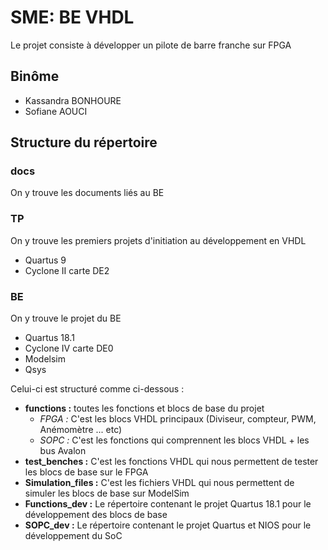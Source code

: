 # SME: BE VHDL 
Le projet consiste à développer un pilote de barre franche sur FPGA
## Binôme
- Kassandra BONHOURE 
- Sofiane AOUCI

## Structure du répertoire
### docs
On y trouve les documents liés au BE

### TP
On y trouve les premiers projets d'initiation au développement en VHDL
- Quartus 9
- Cyclone II carte DE2

### BE
On y trouve le projet du BE
- Quartus 18.1
- Cyclone IV carte DE0
- Modelsim
- Qsys

Celui-ci est structuré comme ci-dessous :
- __functions :__ toutes les fonctions et blocs de base du projet
  - _FPGA :_ C'est les blocs VHDL principaux (Diviseur, compteur, PWM, Anémomètre ... etc)
  - _SOPC :_ C'est les fonctions qui comprennent les blocs VHDL + les bus Avalon
- __test_benches :__ C'est les fonctions VHDL qui nous permettent de tester les blocs de base sur le FPGA
- __Simulation_files :__ C'est les fichiers VHDL qui nous permettent de simuler les blocs de base sur ModelSim
- __Functions_dev :__ Le répertoire contenant le projet Quartus 18.1 pour le développement des blocs de base
- __SOPC_dev :__ Le répertoire contenant le projet Quartus et NIOS pour le développement du SoC
